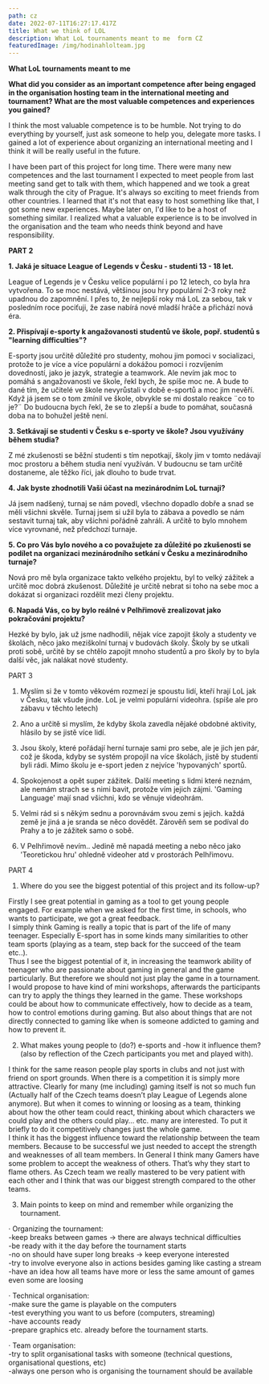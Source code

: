 ```yaml
---
path: cz
date: 2022-07-11T16:27:17.417Z
title: What we think of LOL
description: What LoL tournaments meant to me  form CZ
featuredImage: /img/hodinahlolteam.jpg
---
```

**What LoL tournaments meant to me**



**What did you consider as an important competence after being engaged in the organisation hosting team in the international meeting and tournament? What are the most valuable competences and experiences you gained?**



I think the most valuable competence is to be humble. Not trying to do everything by yourself, just ask someone to help you, delegate more tasks. I gained a lot of experience about organizing an international meeting and I think it will be really useful in the future.

I have been part of this project for long time. There were many new competences and the last tournament I expected to meet people from last meeting sand get to talk with them, which happened and we took a great walk through the city of Prague. It's always so exciting to meet friends from other countries. I learned that it's not that easy to host something like that, I got some new experiences. Maybe later on, I'd like to be a host of something similar. I realized what a valuable experience is to be involved in the organisation and the team who needs think beyond and have responsibility.



**PART 2**



**1. Jaká je situace League of Legends v Česku - studenti 13 - 18 let.**

League of Legends je v Česku velice populární i po 12 letech, co byla hra vytvořena. To se moc nestává, většinou jsou hry populární 2-3 roky než upadnou do zapomnění. I přes to, že nejlepší roky má LoL za sebou, tak v posledním roce pociťuji, že zase nabírá nové mladší hráče a přichází nová éra.



**2. Přispívají e-sporty k angažovanosti studentů ve škole, popř. studentů s "learning difficulties"?**

E-sporty jsou určitě důležité pro studenty, mohou jim pomoci v socializaci, protože to je více a více populární a dokážou pomoci i rozvíjením dovedností, jako je jazyk, strategie a teamwork. Ale nevím jak moc to pomáhá s angažovanosti ve škole, řekl bych, že spíše moc ne. A bude to dané tím, že učitelé ve škole nevyrůstali v době e-sportů a moc jim nevěří. Když já jsem se o tom zmínil ve škole, obvykle se mi dostalo reakce ¨co to je?¨ Do budoucna bych řekl, že se to zlepší a bude to pomáhat, současná doba na to bohužel ještě není.

**3. Setkávají se studenti v Česku s e-sporty ve škole? Jsou využívány během studia?**

Z mé zkušenosti se běžní studenti s tím nepotkají, školy jim v tomto nedávají moc prostoru a během studia není využíván. V budoucnu se tam určitě dostaneme, ale těžko říci, jak dlouho to bude trvat.

**4. Jak byste zhodnotili Vaši účast na mezinárodním LoL turnaji?**

Já jsem nadšený, turnaj se nám povedl, všechno dopadlo dobře a snad se měli všichni skvěle. Turnaj jsem si užil byla to zábava a povedlo se nám sestavit turnaj tak, aby všichni pořádně zahráli. A určitě to bylo mnohem více vyrovnané, než předchozí turnaje.

**5. Co pro Vás bylo nového a co považujete za důležité po zkušenosti se podílet na organizaci mezinárodního setkání v Česku a mezinárodního turnaje?**

Nová pro mě byla organizace takto velkého projektu, byl to velký zážitek a určitě moc dobrá zkušenost. Důležité je určitě nebrat si toho na sebe moc a dokázat si organizaci rozdělit mezi členy projektu.



**6. Napadá Vás, co by bylo reálné v Pelhřimově zrealizovat jako pokračování projektu?**

Hezké by bylo, jak už jsme nadhodili, nějak více zapojit školy a studenty ve školách, něco jako meziškolní turnaj v budovách školy. Školy by se utkali proti sobě, určitě by se chtělo zapojit mnoho studentů a pro školy by to byla další věc, jak nalákat nové studenty.

PART 3

1. Myslím si že v tomto věkovém rozmezí je spoustu lidí, kteří hrají LoL jak v Česku, tak všude jinde. LoL je velmi populární videohra. (spíše ale pro zábavu v těchto letech)

2. Ano a určitě si myslím, že kdyby škola zavedla nějaké obdobné aktivity, hlásilo by se jistě více lidí.

3. Jsou školy, které pořádají herní turnaje sami pro sebe, ale je jich jen pár, což je škoda, kdyby se systém propojil na více školách, jistě by studenti byli rádi. Mimo školu je e-sport jeden z nejvíce 'hypovaných' sportů.

4. Spokojenost a opět super zážitek. Další meeting s lidmi které neznám, ale nemám strach se s nimi bavit, protože vím jejich zájmi. 'Gaming Language' mají snad všichni, kdo se věnuje videohrám.

5. Velmi rád si s někým sednu a porovnávám svou zemi s jejich. každá země je jiná a je sranda se něco dovědět. Zárověň sem se podíval do Prahy a to je zážitek samo o sobě.

6. V Pelhřimově nevím.. Jedině mě napadá meeting a nebo něco jako 'Teoretickou hru' ohledně videoher atd v prostorách Pelhřimovu.

PART 4

1. Where do you see the biggest potential of this project and its follow-up?

Firstly I see great potential in gaming as a tool to get young people engaged. For example when we asked for the first time, in schools, who wants to participate, we got a great feedback.\
I simply think Gaming is really a topic that is part of the life of many teenager. Especially E-sport has in some kinds many similarities to other team sports (playing as a team, step back for the succeed of the team etc..).\
Thus I see the biggest potential of it, in increasing the teamwork ability of teenager who are passionate about gaming in general and the game particularly. But therefore we should not just play the game in a tournament. I would propose to have kind of mini workshops, afterwards the participants can try to apply the things they learned in the game. These workshops could be about how to communicate effectively, how to decide as a team, how to control emotions during gaming. But also about things that are not directly connected to gaming like when is someone addicted to gaming and how to prevent it.

2. What makes young people to (do?) e-sports and -how it influence them? (also by reflection of the Czech participants you met and played with).

I think for the same reason people play sports in clubs and not just with friend on sport grounds. When there is a competition it is simply more attractive. Clearly for many (me including) gaming itself is not so much fun (Actually half of the Czech teams doesn’t play League of Legends alone anymore). But when it comes to winning or loosing as a team, thinking about how the other team could react, thinking about which characters we could play and the others could play… etc. many are interested. To put it briefly to do it competitively changes just the whole game.\
I think it has the biggest influence toward the relationship between the team members. Because to be successful we just needed to accept the strength and weaknesses of all team members. In General I think many Gamers have some problem to accept the weakness of others. That’s why they start to flame others. As Czech team we really mastered to be very patient with each other and I think that was our biggest strength compared to the other teams.

3. Main points to keep on mind and remember while organizing the tournament.

· Organizing the tournament:\
-keep breaks between games -> there are always technical difficulties\
-be ready with it the day before the tournament starts\
-no on should have super long breaks -> keep everyone interested\
-try to involve everyone also in actions besides gaming like casting a stream\
-have an idea how all teams have more or less the same amount of games even some are loosing

· Technical organisation:\
-make sure the game is playable on the computers\
-test everything you want to us before (computers, streaming)\
-have accounts ready\
-prepare graphics etc. already before the tournament starts.

· Team organisation:\
-try to split organisational tasks with someone (technical questions, organisational questions, etc)\
-always one person who is organising the tournament should be available